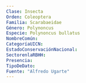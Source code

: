 ```yaml
---
Clase: Insecta
Orden: Coleoptera
Familia: Scarabaeidae
Género: Polynoncus
Especie: Polynoncus bullatus
NombreComún: 
CategoríaUICN: 
EstadoConservaciónNacional: 
SectorenlaRBHH: 
Presencia: 
TipoDeDato: 
Fuente: "Alfredo Ugarte"
---
```

